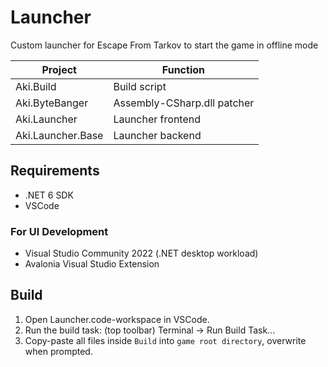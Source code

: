 # Launcher

Custom launcher for Escape From Tarkov to start the game in offline mode

**Project**        | **Function**
------------------ | --------------------------------------------
Aki.Build          | Build script
Aki.ByteBanger     | Assembly-CSharp.dll patcher
Aki.Launcher       | Launcher frontend
Aki.Launcher.Base  | Launcher backend

## Requirements

- .NET 6 SDK
- VSCode

### For UI Development

- Visual Studio Community 2022 (.NET desktop workload)
- Avalonia Visual Studio Extension

## Build

1. Open Launcher.code-workspace in VSCode.
2. Run the build task: (top toolbar) Terminal -> Run Build Task...
3. Copy-paste all files inside `Build` into `game root directory`, overwrite when prompted.
